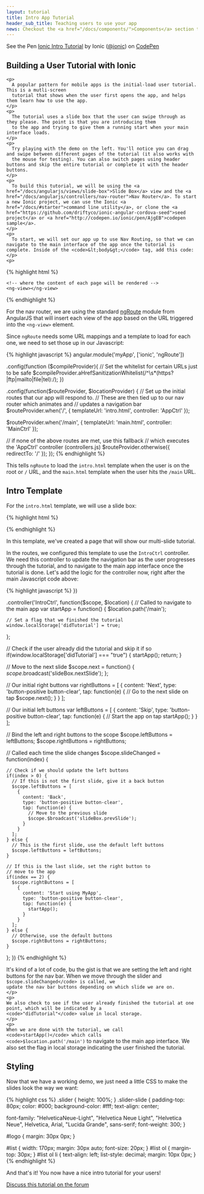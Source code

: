 ```yaml
---
layout: tutorial
title: Intro App Tutorial
header_sub_title: Teaching users to use your app
news: Checkout the <a href="/docs/components/">Components</a> section to see what Ionic already has
---
```


<!--<img src="intro.gif" alt="Fading header" style="max-width: 100%">-->

<div>
  <div>
    <div class="phone-case">
      <p data-height="568" data-theme-id="0" data-slug-hash="AjgEB" data-user="ionic" data-default-tab="result" class='codepen'>See the Pen <a href='http://codepen.io/ionic/pen/AjgEB'>Ionic Intro Tutorial</a> by Ionic (<a href='http://codepen.io/ionic'>@ionic</a>) on <a href='http://codepen.io'>CodePen</a></p>
      <script async src="//codepen.io/assets/embed/ei.js"></script>
    </div>
    <h2 class="underline">Building a User Tutorial with Ionic</h2>

    <p>
      A popular pattern for mobile apps is the initial-load user tutorial. This is a mutli-screen
      tutorial that shows when the user first opens the app, and helps them learn how to use the app.
    </p>
    <p>
      The tutorial uses a slide box that the user can swipe through as they please. The point is that you are introducing them
      to the app and trying to give them a running start when your main interface loads.
    </p>
    <p>
      Try playing with the demo on the left. You'll notice you can drag and swipe between different pages of the tutorial (it also works with
      the mouse for testing). You can also switch pages using header buttons and skip the entire tutorial or complete it with the header buttons.
    </p>
    <p>
      To build this tutorial, we will be using the <a href="/docs/angularjs/views/slide-box">Slide Box</a> view and the <a href="/docs/angularjs/controllers/nav-router">Nav Router</a>. To start a new Ionic project, we can use the Ionic <a href="/docs/#starter">command line utility</a>, or clone the <a href="https://github.com/driftyco/ionic-angular-cordova-seed">seed project</a> or <a href="http://codepen.io/ionic/pen/AjgEB">codepen sample</a>.
    </p>
    <p>
      To start, we will set our app up to use Nav Routing, so that we can navigate to the main interface of the app once the tutorial is complete. Inside of the <code>&lt;body&gt;</code> tag, add this code:
    </p>
    <p>
{% highlight html %}
<body ng-app="myApp">

  <!-- Our navigation router with some animations set -->
  <pane nav-router animation="slide-left-right-ios7">
    <!-- The nav bar that will be updated as we navigate -->
    <nav-bar class="nav-title-slide-ios7" type="bar-default" back-button-type="button-icon" back-button-icon="icon ion-arrow-left-c"></nav-bar>

    <!-- where the content of each page will be rendered -->
    <ng-view></ng-view>
  </pane>
</body>
{% endhighlight %}
    </p>
    <p>
      For the nav router, we are using the standard <a href="http://docs.angularjs.org/api/ngRoute">ngRoute</a> module from AngularJS that will insert each view of the 
      app based on the URL triggered into the <code>&lt;ng-view&gt;</code> element.
    </p>
    <p>
      Since <code>ngRoute</code> needs some URL mappings and a template to load for each one, we need to set those up in our Javascript:
    </p>
    <p>
{% highlight javascript %}
angular.module('myApp', ['ionic', 'ngRoute'])

.config(function ($compileProvider){
  // Set the whitelist for certain URLs just to be safe
  $compileProvider.aHrefSanitizationWhitelist(/^\s*(https?|ftp|mailto|file|tel):/);
})

.config(function($routeProvider, $locationProvider) {
  // Set up the initial routes that our app will respond to.
  // These are then tied up to our nav router which animates and
  // updates a navigation bar
  $routeProvider.when('/', {
    templateUrl: 'intro.html',
    controller: 'AppCtrl'
  });

  $routeProvider.when('/main', {
    templateUrl: 'main.html',
    controller: 'MainCtrl'
  });

  // if none of the above routes are met, use this fallback
  // which executes the 'AppCtrl' controller (controllers.js)
  $routeProvider.otherwise({
    redirectTo: '/'
  });
});
{% endhighlight %}
    </p>
    <p>
      This tells <code>ngRoute</code> to load the <code>intro.html</code> template when the user is on the root or <code>/</code> URL, and the <code>main.html</code> template when the user
      hits the <code>/main</code> URL.
    </p>
    <h2>Intro Template</h2>
    <p>
      For the <code>intro.html</code> template, we will use a slide box:
    </p>
    <p>
{% highlight html %}
<script id="intro.html" type="text/ng-template">

  <!-- Create the nav page, and bind left and right buttons that will update in the nav bar as
       we progress through the tutorial
  -->
  <nav-page id="intro-page" left-buttons="leftButtons" right-buttons="rightButtons">

    <!-- create the slidebox. Listen for on-slide-changed events we will wire up later. -->
    <slide-box on-slide-changed="slideChanged(index)">

      <!-- first slide -->
      <slide>
        <h3>Thank you for choosing the Awesome App!</h3>
        <div id="logo">
          <img src="http://code.ionicframework.com/assets/img/app_icon.png">
        </div>
        <p>
          We've worked super hard to make you happy.
        </p>
        <p>
          But if you are angry, too bad.
        </p>
      </slide>

      <!-- second slide -->
      <slide>
        <h3>Using Awesome</h3>
        
        <div id="list">
          <h5>Just three steps:</h5>
          <ol>
            <li>Be awesome</li>
            <li>Stay awesome</li>
            <li>There is no step 3</li>
          </ol>
        </div>
      </slide>

      <!-- third slide -->
      <slide>
        <h3>Any questions?</h3>
        <p>
          Too bad!
        </p>
      </slide>
    </slide-box>
  </nav-page>
</script>
{% endhighlight %}
    </p>
    <p>
      In this template, we've created a page that will show our multi-slide tutorial.
    </p>
    <p>
      In the routes, we configured this template to use the <code>IntroCtrl</code> controller. We need this controller to update the navigation bar as the user
      progresses through the tutorial, and to navigate to the main app interface once the tutorial is done. Let's add the logic for the controller now, right after the
      main Javascript code above:
    </p>
    <p>
{% highlight javascript %}
})

.controller('IntroCtrl', function($scope, $location) {
  // Called to navigate to the main app
  var startApp = function() {
    $location.path('/main');

    // Set a flag that we finished the tutorial
    window.localStorage['didTutorial'] = true;
  };

  // Check if the user already did the tutorial and skip it if so
  if(window.localStorage['didTutorial'] === "true") {
    startApp();
    return;
  }

  // Move to the next slide
  $scope.next = function() {
    $scope.$broadcast('slideBox.nextSlide');
  };


  // Our initial right buttons
  var rightButtons = [
    {
      content: 'Next',
      type: 'button-positive button-clear',
      tap: function(e) {
        // Go to the next slide on tap
        $scope.next();
      }
    }
  ];
  
  // Our initial left buttons
  var leftButtons = [
    {
      content: 'Skip',
      type: 'button-positive button-clear',
      tap: function(e) {
        // Start the app on tap
        startApp();
      }
    }
  ];

  // Bind the left and right buttons to the scope
  $scope.leftButtons = leftButtons;
  $scope.rightButtons = rightButtons;


  // Called each time the slide changes
  $scope.slideChanged = function(index) {

    // Check if we should update the left buttons
    if(index > 0) {
      // If this is not the first slide, give it a back button
      $scope.leftButtons = [
        {
          content: 'Back',
          type: 'button-positive button-clear',
          tap: function(e) {
            // Move to the previous slide
            $scope.$broadcast('slideBox.prevSlide');
          }
        }
      ];
    } else {
      // This is the first slide, use the default left buttons
      $scope.leftButtons = leftButtons;
    }
    
    // If this is the last slide, set the right button to
    // move to the app
    if(index == 2) {
      $scope.rightButtons = [
        {
          content: 'Start using MyApp',
          type: 'button-positive button-clear',
          tap: function(e) {
            startApp();
          }
        }
      ];
    } else {
      // Otherwise, use the default buttons
      $scope.rightButtons = rightButtons;
    }
  };
})
{% endhighlight %}
    </p>
    <p>
      It's kind of a lot of code, bu the gist is that we are setting the left and right buttons for the nav bar. When we move through the slider and 
      <code>$scope.slideChanged</code> is called, we update the nav bar buttons depending on which slide we are on.
    </p>
    <p>
      We also check to see if the user already finished the tutorial at one point, which will be indicated by a <code>"didTutorial"</code> value in local storage.
    </p>
    <p>
      When we are done with the tutorial, we call <code>startApp()</code> which calls <code>$location.path('/main')</code> to navigate to the main
      app interface. We also set the flag in local storage indicating the user finished the tutorial.
    </p>
    <h2 class="underline">Styling</h2>
    <p>
      Now that we have a working demo, we just need a little CSS to make the slides look the way we want:
    </p>
    <p>
{% highlight css %}
.slider {
  height: 100%;
}
.slider-slide {
  padding-top: 80px;
  color: #000;
  background-color: #fff;
  text-align: center;

  font-family: "HelveticaNeue-Light", "Helvetica Neue Light", "Helvetica Neue", Helvetica, Arial, "Lucida Grande", sans-serif; 
  font-weight: 300;
}

#logo {
  margin: 30px 0px;
}

#list {
  width: 170px;
  margin: 30px auto;
  font-size: 20px;
}
#list ol {
  margin-top: 30px;
}
#list ol li {
  text-align: left;
  list-style: decimal;
  margin: 10px 0px;
}
{% endhighlight %}
    </p>
    <p>
And that's it! You now have a nice intro tutorial for your users!
    </p>
    <p>
      <a href="http://forum.ionicframework.com/t/new-tutorial-swipeable-user-intro-tutorial/278">Discuss this tutorial on the forum</a>
    </p>
  </div>
</div>
